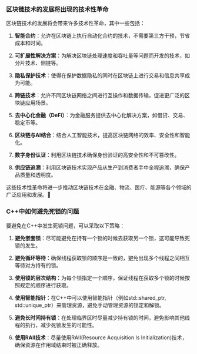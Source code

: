 ### 区块链技术的发展将出现的技术性革命
区块链技术的发展将会带来许多技术性革命，其中一些包括：

1. **智能合约**：允许在区块链上执行自动化合约的技术，不需要第三方干预，节省成本和时间。

2. **可扩展性解决方案**：为解决区块链处理速度和吞吐量等问题而开发的技术，如分片技术、侧链等。

3. **隐私保护技术**：使得在保护数据隐私的同时在区块链上进行交易和信息共享成为可能。

4. **跨链技术**：允许不同区块链网络之间进行互操作和数据传输，促进更广泛的区块链应用场景。

5. **去中心化金融（DeFi）**：为金融服务提供去中心化解决方案，如借贷、交易、稳定币等。

6. **区块链与AI结合**：结合人工智能技术，提高区块链网络的效率、安全性和智能化。

7. **数字身份认证**：利用区块链技术确保身份验证的高安全性和不可篡改性。

8. **供应链追溯**：利用区块链技术实现产品从生产到消费者手中全程追溯，确保产品质量和透明度。

这些技术性革命将进一步推动区块链技术在金融、物流、医疗、能源等各个领域的广泛应用和发展。🚀

### C++中如何避免死锁的问题

要避免在C++中发生死锁问题，可以采取以下策略：

1. **避免嵌套锁**：尽可能避免在持有一个锁的时候去获取另一个锁，这可能导致死锁的发生。

2. **避免循环等待**：确保线程获取锁的顺序是一致的，避免出现多个线程之间相互等待对方持有的锁。

3. **使用锁的层次结构**：为每个锁指定一个顺序，保证线程在获取多个锁的时候按照规定的顺序进行获取。

4. **使用智能指针**：在C++中可以使用智能指针（例如std::shared_ptr, std::unique_ptr）来管理资源，避免手动管理资源的锁定和解锁。

5. **避免长时间持有锁**：在处理临界区时尽量减少持有锁的时间，避免影响其他线程的执行，减少死锁发生的可能性。

6. **使用RAII技术**：尽量使用RAII(Resource Acquisition Is Initialization)技术，确保资源在作用域结束时被正确释放。

